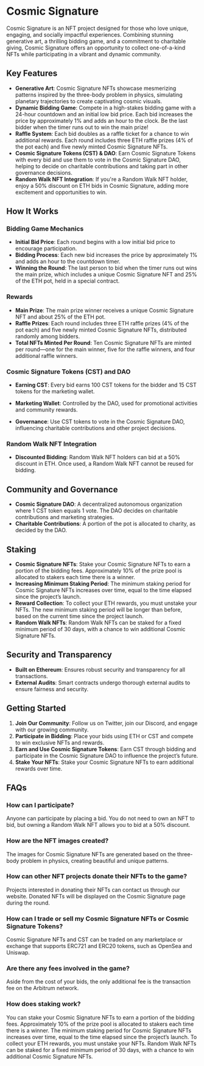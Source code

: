 # Cosmic Signature

Cosmic Signature is an NFT project designed for those who love unique, engaging, and socially impactful experiences. Combining stunning generative art, a thrilling bidding game, and a commitment to charitable giving, Cosmic Signature offers an opportunity to collect one-of-a-kind NFTs while participating in a vibrant and dynamic community.

## Key Features

- **Generative Art**: Cosmic Signature NFTs showcase mesmerizing patterns inspired by the three-body problem in physics, simulating planetary trajectories to create captivating cosmic visuals.
- **Dynamic Bidding Game**: Compete in a high-stakes bidding game with a 24-hour countdown and an initial low bid price. Each bid increases the price by approximately 1% and adds an hour to the clock. Be the last bidder when the timer runs out to win the main prize!
- **Raffle System**: Each bid doubles as a raffle ticket for a chance to win additional rewards. Each round includes three ETH raffle prizes (4% of the pot each) and five newly minted Cosmic Signature NFTs.
- **Cosmic Signature Tokens (CST) & DAO**: Earn Cosmic Signature Tokens with every bid and use them to vote in the Cosmic Signature DAO, helping to decide on charitable contributions and taking part in other governance decisions.
- **Random Walk NFT Integration**: If you're a Random Walk NFT holder, enjoy a 50% discount on ETH bids in Cosmic Signature, adding more excitement and opportunities to win.

## How It Works

### Bidding Game Mechanics
- **Initial Bid Price**: Each round begins with a low initial bid price to encourage participation.
- **Bidding Process**: Each new bid increases the price by approximately 1% and adds an hour to the countdown timer.
- **Winning the Round**: The last person to bid when the timer runs out wins the main prize, which includes a unique Cosmic Signature NFT and 25% of the ETH pot, held in a special contract.

### Rewards
- **Main Prize**: The main prize winner receives a unique Cosmic Signature NFT and about 25% of the ETH pot.
- **Raffle Prizes**: Each round includes three ETH raffle prizes (4% of the pot each) and five newly minted Cosmic Signature NFTs, distributed randomly among bidders.
- **Total NFTs Minted Per Round**: Ten Cosmic Signature NFTs are minted per round—one for the main winner, five for the raffle winners, and four additional raffle winners.

### Cosmic Signature Tokens (CST) and DAO
- **Earning CST**: Every bid earns 100 CST tokens for the bidder and 15 CST tokens for the marketing wallet.
<!-- todo-1 Now minting marketing CSTs at the end of a bidding round. -->
- **Marketing Wallet**: Controlled by the DAO, used for promotional activities and community rewards.
<!-- todo-1 Marketing Wallet is now a field in the Game contract. It's an EOA or the DAO address. -->
- **Governance**: Use CST tokens to vote in the Cosmic Signature DAO, influencing charitable contributions and other project decisions.

### Random Walk NFT Integration
- **Discounted Bidding**: Random Walk NFT holders can bid at a 50% discount in ETH. Once used, a Random Walk NFT cannot be reused for bidding.

## Community and Governance
- **Cosmic Signature DAO**: A decentralized autonomous organization where 1 CST token equals 1 vote. The DAO decides on charitable contributions and marketing strategies.
- **Charitable Contributions**: A portion of the pot is allocated to charity, as decided by the DAO.

## Staking
- **Cosmic Signature NFTs**: Stake your Cosmic Signature NFTs to earn a portion of the bidding fees. Approximately 10% of the prize pool is allocated to stakers each time there is a winner.
- **Increasing Minimum Staking Period**: The minimum staking period for Cosmic Signature NFTs increases over time, equal to the time elapsed since the project’s launch.
- **Reward Collection**: To collect your ETH rewards, you must unstake your NFTs. The new minimum staking period will be longer than before, based on the current time since the project launch.
- **Random Walk NFTs**: Random Walk NFTs can be staked for a fixed minimum period of 30 days, with a chance to win additional Cosmic Signature NFTs.

## Security and Transparency
- **Built on Ethereum**: Ensures robust security and transparency for all transactions.
- **External Audits**: Smart contracts undergo thorough external audits to ensure fairness and security.

## Getting Started
1. **Join Our Community**: Follow us on Twitter, join our Discord, and engage with our growing community.
2. **Participate in Bidding**: Place your bids using ETH or CST and compete to win exclusive NFTs and rewards.
3. **Earn and Use Cosmic Signature Tokens**: Earn CST through bidding and participate in the Cosmic Signature DAO to influence the project’s future.
4. **Stake Your NFTs**: Stake your Cosmic Signature NFTs to earn additional rewards over time.

## FAQs

### How can I participate?
Anyone can participate by placing a bid. You do not need to own an NFT to bid, but owning a Random Walk NFT allows you to bid at a 50% discount.

### How are the NFT images created?
The images for Cosmic Signature NFTs are generated based on the three-body problem in physics, creating beautiful and unique patterns.

### How can other NFT projects donate their NFTs to the game?
Projects interested in donating their NFTs can contact us through our website. Donated NFTs will be displayed on the Cosmic Signature page during the round.

### How can I trade or sell my Cosmic Signature NFTs or Cosmic Signature Tokens?
Cosmic Signature NFTs and CST can be traded on any marketplace or exchange that supports ERC721 and ERC20 tokens, such as OpenSea and Uniswap.

### Are there any fees involved in the game?
Aside from the cost of your bids, the only additional fee is the transaction fee on the Arbitrum network.

### How does staking work?
You can stake your Cosmic Signature NFTs to earn a portion of the bidding fees. Approximately 10% of the prize pool is allocated to stakers each time there is a winner. The minimum staking period for Cosmic Signature NFTs increases over time, equal to the time elapsed since the project’s launch. To collect your ETH rewards, you must unstake your NFTs. Random Walk NFTs can be staked for a fixed minimum period of 30 days, with a chance to win additional Cosmic Signature NFTs.
